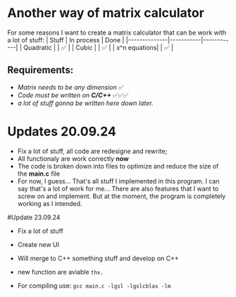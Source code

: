 # Another way of matrix calculator
For some reasons I want to create a matrix calculator that can be work with a lot of stuff: 
| Stuff        | In process      | Done |
|--------------|-----------|------------|
| Quadratic    |           |    ✅   |
| Cubic        |           |    ✅   |
| x^n equations|           |    ✅   |
## Requirements:
- *Matrix needs to be any dimension*  ✅
- *Code must be written on* ***C/C++***     ✅✅✅
- *a lot of stuff gonna be written here down later.*

# Updates 20.09.24
- Fix a lot of stuff, all code are redesigne and rewrite;
- All functionaly are work correctly **now**
- The code is broken down into files to optimize and reduce the size of the **main.c** file
- For now, I guess... That's all stuff I implemented in this program. I can say that's a lot of work for me... There are also features that I want to screw on and implement. But at the moment, the program is completely working as I intended.

#Update 23.09.24
- Fix a lot of stuff
- Create new UI
- Will merge to C++ something stuff and develop on C++
- new function are aviable
``` thx. ```

- For compiling use:
```gcc main.c -lgsl -lgslcblas -lm```

